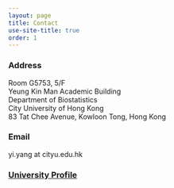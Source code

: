 ```yaml
---
layout: page
title: Contact
use-site-title: true
order: 1
---
```


### Address

Room G5753, 5/F\
Yeung Kin Man Academic Building\
Department of Biostatistics\
City University of Hong Kong\
83 Tat Chee Avenue, Kowloon Tong, Hong Kong

### Email

yi.yang at cityu.edu.hk

### [University Profile](https://www.cityu.edu.hk/stfprofile/yi.yang.htm)
